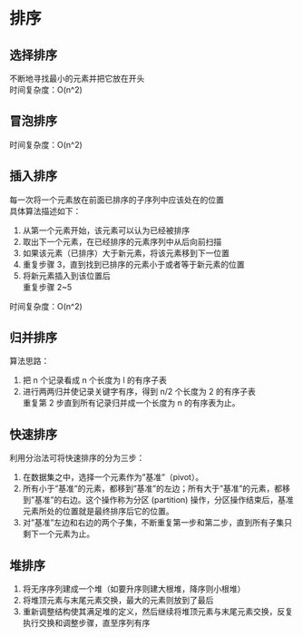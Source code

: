 # 排序
## 选择排序
不断地寻找最小的元素并把它放在开头  
时间复杂度：O(n^2)
## 冒泡排序
时间复杂度：O(n^2)
## 插入排序
每一次将一个元素放在前面已排序的子序列中应该处在的位置  
具体算法描述如下：  
1. 从第一个元素开始，该元素可以认为已经被排序
2. 取出下一个元素，在已经排序的元素序列中从后向前扫描
3. 如果该元素（已排序）大于新元素，将该元素移到下一位置
4. 重复步骤 3，直到找到已排序的元素小于或者等于新元素的位置
5. 将新元素插入到该位置后  
重复步骤 2~5  
  
时间复杂度：O(n^2)

## 归并排序
算法思路：  
1. 把 n 个记录看成 n 个长度为 l 的有序子表  
2. 进行两两归并使记录关键字有序，得到 n/2 个长度为 2 的有序子表  
重复第 2 步直到所有记录归并成一个长度为 n 的有序表为止。

## 快速排序
利用分治法可将快速排序的分为三步：  
1. 在数据集之中，选择一个元素作为”基准”（pivot）。  
2. 所有小于”基准”的元素，都移到”基准”的左边；所有大于”基准”的元素，都移到”基准”的右边。这个操作称为分区 (partition) 操作，分区操作结束后，基准元素所处的位置就是最终排序后它的位置。  
3. 对”基准”左边和右边的两个子集，不断重复第一步和第二步，直到所有子集只剩下一个元素为止。  

## 堆排序
1. 将无序序列建成一个堆（如要升序则建大根堆，降序则小根堆）
2. 将堆顶元素与末尾元素交换，最大的元素则放到了最后
3. 重新调整结构使其满足堆的定义，然后继续将堆顶元素与末尾元素交换，反复执行交换和调整步骤，直至序列有序

